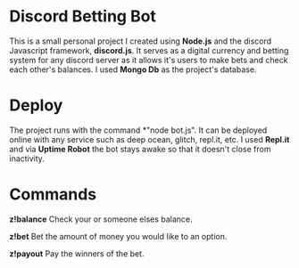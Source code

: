 # Discord Betting Bot

This is a small personal project I created using **Node.js** and the discord Javascript framework, **discord.js**. It serves as a digital currency and betting system for any discord server as it allows it's users to make bets and check each other's balances.
I used **Mongo Db** as the project's database.

# Deploy

The project runs with the command *"node bot.js". It can be deployed online with any service such as deep ocean, glitch, repl.it, etc.
I used **Repl.it** and via **Uptime Robot** the bot stays awake so that it doesn't close from inactivity.



# Commands
**z!balance**
Check your or someone elses balance.

**z!bet**
Bet the amount of money you would like to an option.

**z!payout**
Pay the winners of the bet.
